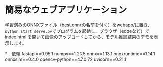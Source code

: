 # 簡易なウェブアプリケーション
学習済みのONNXファイル（best.onnxの名前を付く）をwebapp/に置き、`python start_serve.py`でプログラムを起動し、ブラウザ（edgeなど）で index.html を開いて画像のアップロードしてから、モデル推論結果のデモを表示します。

*　依頼
fastapi==0.95.1
numpy==1.23.5
onnx==1.13.1
onnxruntime==1.14.1
onnxsim==0.4.0
opencv-python==4.7.0.72
uvicorn==0.21.1
